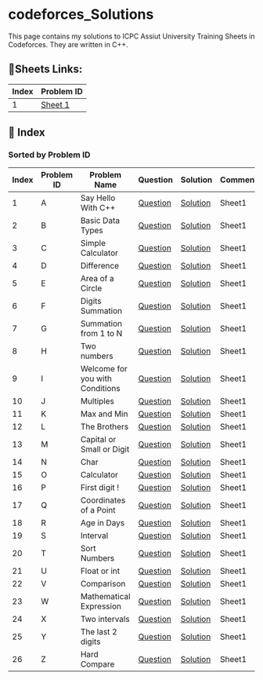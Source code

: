 # codeforces_Solutions
This page contains my solutions to ICPC Assiut University Training Sheets in Codeforces. They are written in C++.
## 📘Sheets Links:
| Index | Problem ID |
|-------|------------|
| 1     | [Sheet 1](https://codeforces.com/group/MWSDmqGsZm/contest/219158)|

## 📘 Index

### Sorted by Problem ID

| Index | Problem ID | Problem Name       | Question | Solution | Comment                     |
|-------|------------|--------------------|----------|----------|-----------------------------|
| 1     | A | Say Hello With C++     | [Question](https://codeforces.com/group/MWSDmqGsZm/contest/219158/problem/A) | [Solution](https://github.com/shahdaayman/codeforces_Solutions/blob/main/Sheet1-A-Say%20Hello%20With%20C%2B%2B) | Sheet1 |
| 2     | B | Basic Data Types  | [Question](https://codeforces.com/group/MWSDmqGsZm/contest/219158/problem/B) | [Solution](https://github.com/shahdaayman/ICPC-Assiut-Sheets/blob/main/Sheet1-B-Basic%20Data%20Types) | Sheet1 |
| 3     | C | Simple Calculator  | [Question](https://codeforces.com/group/MWSDmqGsZm/contest/219158/problem/C) | [Solution](https://github.com/shahdaayman/ICPC-Assiut-Sheets/blob/main/Sheet1-C-Simple%20Calculator) | Sheet1 |
| 4     | D | Difference  | [Question](https://codeforces.com/group/MWSDmqGsZm/contest/219158/problem/D) | [Solution](https://github.com/shahdaayman/ICPC-Assiut-Sheets/blob/main/Sheet1-D-Difference) | Sheet1 |
| 5    | E   | Area of a Circle | [Question](https://codeforces.com/group/MWSDmqGsZm/contest/219158/problem/E) | [Solution](https://github.com/shahdaayman/ICPC-Assiut-Sheets/blob/main/Sheet1-E-Area%20of%20a%20Circle) | Sheet1 |
| 6    |  F  | Digits Summation | [Question](https://codeforces.com/group/MWSDmqGsZm/contest/219158/problem/F) | [Solution](https://github.com/shahdaayman/ICPC-Assiut-Sheets/blob/main/Sheet1-F-Digits%20Summation) | Sheet1 |
| 7    |  G  | Summation from 1 to N | [Question](https://codeforces.com/group/MWSDmqGsZm/contest/219158/problem/G) | [Solution](https://github.com/shahdaayman/ICPC-Assiut-Sheets/blob/main/Sheet1-G-Summation%20from%201%20to%20N) | Sheet1 |
| 8    |  H  | Two numbers| [Question](https://codeforces.com/group/MWSDmqGsZm/contest/219158/problem/H) | [Solution](https://github.com/shahdaayman/ICPC-Assiut-Sheets/blob/main/Sheet1-H-Two%20numbers) | Sheet1 |
| 9    |  I  |Welcome for you with Conditions | [Question](https://codeforces.com/group/MWSDmqGsZm/contest/219158/problem/I) | [Solution](https://github.com/shahdaayman/ICPC-Assiut-Sheets/blob/main/Sheet1-I-Welcome%20for%20you%20with%20Conditions) | Sheet1 |
| 10    |  J  | Multiples | [Question](https://codeforces.com/group/MWSDmqGsZm/contest/219158/problem/J) | [Solution](https://github.com/shahdaayman/ICPC-Assiut-Sheets/blob/main/Sheet1-J-Multiples) | Sheet1 |
| 11|  K  | Max and Min | [Question](https://codeforces.com/group/MWSDmqGsZm/contest/219158/problem/K) | [Solution](https://github.com/shahdaayman/ICPC-Assiut-Sheets/blob/main/Sheet1-K-Max%20and%20Min) | Sheet1 |
| 12|  L  | The Brothers | [Question](https://codeforces.com/group/MWSDmqGsZm/contest/219158/problem/L) | [Solution](https://github.com/shahdaayman/ICPC-Assiut-Sheets/blob/main/Sheet1-L-The%20Brothers) | Sheet1 |
| 13|  M  | Capital or Small or Digit | [Question](https://codeforces.com/group/MWSDmqGsZm/contest/219158/problem/M) | [Solution](https://github.com/shahdaayman/ICPC-Assiut-Sheets/blob/main/Sheet1-M-Capital%20or%20Small%20or%20Digit) | Sheet1 |
| 14|  N  | Char | [Question](https://codeforces.com/group/MWSDmqGsZm/contest/219158/problem/N) | [Solution](https://github.com/shahdaayman/ICPC-Assiut-Sheets/blob/main/Sheet1-N-Char) | Sheet1 |
| 15|  O  | Calculator | [Question](https://codeforces.com/group/MWSDmqGsZm/contest/219158/problem/O) | [Solution](https://github.com/shahdaayman/ICPC-Assiut-Sheets/blob/main/Sheet1-O-Calculator) | Sheet1 |
| 16|  P  | First digit ! | [Question](https://codeforces.com/group/MWSDmqGsZm/contest/219158/problem/P) | [Solution](https://github.com/shahdaayman/ICPC-Assiut-Sheets/blob/main/Sheet1-P-First%20digit%20!) | Sheet1 |
| 17|  Q  | Coordinates of a Point | [Question](https://codeforces.com/group/MWSDmqGsZm/contest/219158/problem/Q) | [Solution](https://github.com/shahdaayman/ICPC-Assiut-Sheets/blob/main/Sheet1-Q-%20Coordinates%20of%20a%20Point) | Sheet1 |
| 18|  R  | Age in Days | [Question](https://codeforces.com/group/MWSDmqGsZm/contest/219158/problem/R) | [Solution](https://github.com/shahdaayman/ICPC-Assiut-Sheets/blob/main/Sheet1-R-Age%20in%20Days) | Sheet1 |
| 19|  S  | Interval | [Question](https://codeforces.com/group/MWSDmqGsZm/contest/219158/problem/S) | [Solution](https://github.com/shahdaayman/ICPC-Assiut-Sheets/blob/main/Sheet1-S-Interval) | Sheet1 |
| 20|  T  | Sort Numbers | [Question](https://codeforces.com/group/MWSDmqGsZm/contest/219158/problem/T) | [Solution](https://github.com/shahdaayman/ICPC-Assiut-Sheets/blob/main/Sheet1-T-Sort%20Numbers) | Sheet1 |
| 21|  U  | Float or int | [Question](https://codeforces.com/group/MWSDmqGsZm/contest/219158/problem/U) | [Solution](https://github.com/shahdaayman/ICPC-Assiut-Sheets/blob/main/Sheet1-U-Float%20or%20int) | Sheet1 |
| 22|  V  | Comparison | [Question](https://codeforces.com/group/MWSDmqGsZm/contest/219158/problem/V) | [Solution](https://github.com/shahdaayman/ICPC-Assiut-Sheets/blob/main/Sheet1-V-Comparison) | Sheet1 |
| 23|  W  | Mathematical Expression | [Question](https://codeforces.com/group/MWSDmqGsZm/contest/219158/problem/W) | [Solution](https://github.com/shahdaayman/ICPC-Assiut-Sheets/blob/main/Sheet1-W-Mathematical%20Expression) | Sheet1 |
| 24|  X  | Two intervals | [Question](https://codeforces.com/group/MWSDmqGsZm/contest/219158/problem/X) | [Solution](https://github.com/shahdaayman/ICPC-Assiut-Sheets/blob/main/Sheet1-X-Two%20intervals) | Sheet1 |
| 25|  Y | The last 2 digits | [Question](https://codeforces.com/group/MWSDmqGsZm/contest/219158/problem/Y) | [Solution](https://github.com/shahdaayman/ICPC-Assiut-Sheets/blob/main/Sheet1-Y-The%20last%202%20digits) | Sheet1 |
| 26|  Z  | Hard Compare | [Question](https://codeforces.com/group/MWSDmqGsZm/contest/219158/problem/Z) | [Solution](https://github.com/shahdaayman/ICPC-Assiut-Sheets/blob/main/Sheet1-Z-Hard%20Compare) | Sheet1 |





